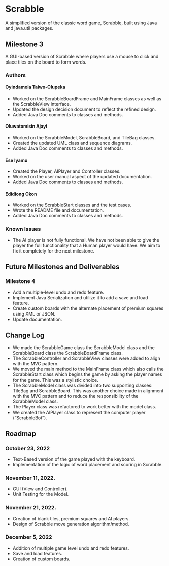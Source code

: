 # Scrabble
A simplified version of the classic word game, Scrabble, built using Java and java.util packages.

## Milestone 3
A GUI-based version of Scrabble where players use a mouse to click and place tiles on the board to form words.

### Authors
#### Oyindamola Taiwo-Olupeka
- Worked on the ScrabbleBoardFrame and MainFrame classes as well as the ScrabbleView interface.
- Updated the design decision document to reflect the refined design. 
- Added Java Doc comments to classes and methods.

#### Oluwatomisin Ajayi
- Worked on the ScrabbleModel, ScrabbleBoard, and TileBag classes.
- Created the updated UML class and sequence diagrams.
- Added Java Doc comments to classes and methods.

#### Ese Iyamu
- Created the Player, AIPlayer and Controller classes.
- Worked on the user manual aspect of the updated documentation.
- Added Java Doc comments to classes and methods.

#### Edidiong Okon
- Worked on the ScrabbleStart classes and the test cases.
- Wrote the README file and documentation.
- Added Java Doc comments to classes and methods.

### Known Issues
- The AI player is not fully functional. We have not been able to give the player the full functionality that a Human player would have. We aim to fix it completely for the next milestone.

## Future Milestones and Deliverables
### Milestone 4
- Add a multiple-level undo and redo feature.
- Implement Java Serialization and utilize it to add a save and load feature.
- Create custom boards with the alternate placement of premium squares using XML or JSON.
- Update documentation.

## Change Log
- We made the ScrabbleGame class the ScrabbleModel class and the ScrabbleBoard class the ScrabbleBoardFrame class.
- The ScrabbleController and ScrabbleView classes were added to align with the MVC pattern.
- We moved the main method to the MainFrame class which also calls the ScrabbleStart class which begins the game by asking the player names for the game. This was a stylistic choice.
- The ScrabbleModel class was divided into two supporting classes: TileBag and ScrabbleBoard. This was another choice made in alignment with the MVC pattern and to reduce the responsibility of the ScrabbleModel class.
- The Player class was refactored to work better with the model class.
- We created the AIPlayer class to represent the computer player (“ScrabbleBot”). 

## Roadmap
### October 23, 2022
- Text-Based version of the game played with the keyboard.
- Implementation of the logic of word placement and scoring in Scrabble.

### November 11, 2022.
- GUI (View and Controller).
- Unit Testing for the Model.

### November 21, 2022.
- Creation of blank tiles, premium squares and AI players.
- Design of Scrabble move generation algorithm/method.

### December 5, 2022
- Addition of multiple game level undo and redo features.
- Save and load features.
- Creation of custom boards.
